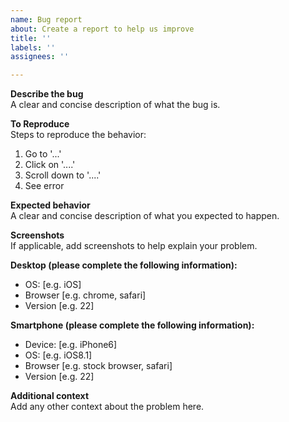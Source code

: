 ```yaml
---
name: Bug report
about: Create a report to help us improve
title: ''
labels: ''
assignees: ''

---
```


**Describe the bug** <br/>
A clear and concise description of what the bug is.

**To Reproduce** <br/>
Steps to reproduce the behavior:
1. Go to '...'
2. Click on '....'
3. Scroll down to '....'
4. See error

**Expected behavior** <br/>
A clear and concise description of what you expected to happen.

**Screenshots** <br/>
If applicable, add screenshots to help explain your problem.

**Desktop (please complete the following information):**
 - OS: [e.g. iOS]
 - Browser [e.g. chrome, safari]
 - Version [e.g. 22]

**Smartphone (please complete the following information):**
 - Device: [e.g. iPhone6]
 - OS: [e.g. iOS8.1]
 - Browser [e.g. stock browser, safari]
 - Version [e.g. 22]

**Additional context** <br/>
Add any other context about the problem here.
